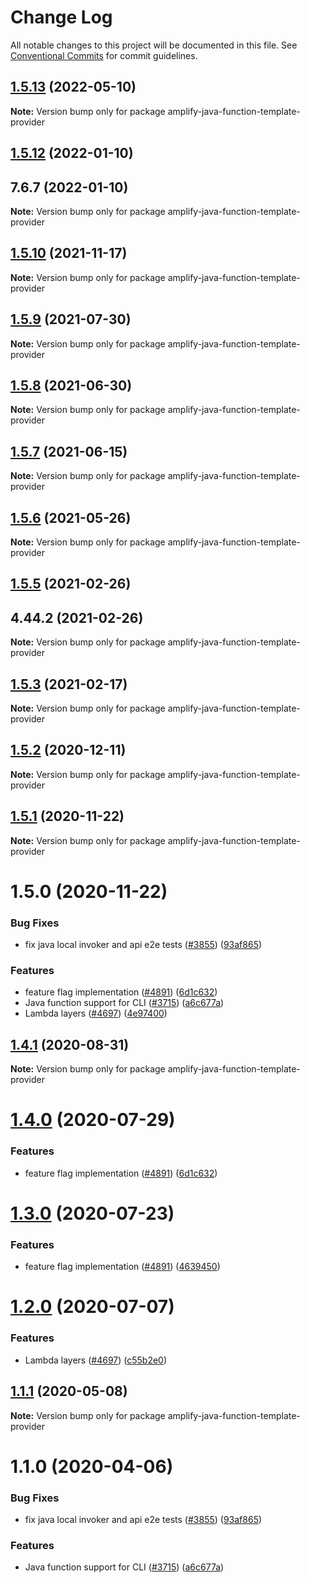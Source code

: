 # Change Log

All notable changes to this project will be documented in this file.
See [Conventional Commits](https://conventionalcommits.org) for commit guidelines.

## [1.5.13](https://github.com/aws-amplify/amplify-cli/compare/amplify-java-function-template-provider@1.5.12...amplify-java-function-template-provider@1.5.13) (2022-05-10)

**Note:** Version bump only for package amplify-java-function-template-provider





## [1.5.12](https://github.com/aws-amplify/amplify-cli/compare/amplify-java-function-template-provider@1.5.10...amplify-java-function-template-provider@1.5.12) (2022-01-10)



## 7.6.7 (2022-01-10)

**Note:** Version bump only for package amplify-java-function-template-provider





## [1.5.10](https://github.com/aws-amplify/amplify-cli/compare/amplify-java-function-template-provider@1.5.9...amplify-java-function-template-provider@1.5.10) (2021-11-17)

**Note:** Version bump only for package amplify-java-function-template-provider





## [1.5.9](https://github.com/aws-amplify/amplify-cli/compare/amplify-java-function-template-provider@1.5.8...amplify-java-function-template-provider@1.5.9) (2021-07-30)

**Note:** Version bump only for package amplify-java-function-template-provider





## [1.5.8](https://github.com/aws-amplify/amplify-cli/compare/amplify-java-function-template-provider@1.5.7...amplify-java-function-template-provider@1.5.8) (2021-06-30)

**Note:** Version bump only for package amplify-java-function-template-provider





## [1.5.7](https://github.com/aws-amplify/amplify-cli/compare/amplify-java-function-template-provider@1.5.6...amplify-java-function-template-provider@1.5.7) (2021-06-15)

**Note:** Version bump only for package amplify-java-function-template-provider





## [1.5.6](https://github.com/aws-amplify/amplify-cli/compare/amplify-java-function-template-provider@1.5.5...amplify-java-function-template-provider@1.5.6) (2021-05-26)

**Note:** Version bump only for package amplify-java-function-template-provider





## [1.5.5](https://github.com/aws-amplify/amplify-cli/compare/amplify-java-function-template-provider@1.5.3...amplify-java-function-template-provider@1.5.5) (2021-02-26)



## 4.44.2 (2021-02-26)

**Note:** Version bump only for package amplify-java-function-template-provider





## [1.5.3](https://github.com/aws-amplify/amplify-cli/compare/amplify-java-function-template-provider@1.5.2...amplify-java-function-template-provider@1.5.3) (2021-02-17)

**Note:** Version bump only for package amplify-java-function-template-provider





## [1.5.2](https://github.com/aws-amplify/amplify-cli/compare/amplify-java-function-template-provider@1.5.1...amplify-java-function-template-provider@1.5.2) (2020-12-11)

**Note:** Version bump only for package amplify-java-function-template-provider





## [1.5.1](https://github.com/aws-amplify/amplify-cli/compare/amplify-java-function-template-provider@1.4.1...amplify-java-function-template-provider@1.5.1) (2020-11-22)

**Note:** Version bump only for package amplify-java-function-template-provider





# 1.5.0 (2020-11-22)


### Bug Fixes

* fix java local invoker and api e2e tests ([#3855](https://github.com/aws-amplify/amplify-cli/issues/3855)) ([93af865](https://github.com/aws-amplify/amplify-cli/commit/93af8651d4bedca0b8d08e778a74dc47230d5988))


### Features

* feature flag implementation ([#4891](https://github.com/aws-amplify/amplify-cli/issues/4891)) ([6d1c632](https://github.com/aws-amplify/amplify-cli/commit/6d1c632952a49cb56670c11c9cb0c3620d0eb332))
* Java function support for CLI ([#3715](https://github.com/aws-amplify/amplify-cli/issues/3715)) ([a6c677a](https://github.com/aws-amplify/amplify-cli/commit/a6c677ac3073f6081113a1c341d68e1be4f75b2d))
* Lambda layers ([#4697](https://github.com/aws-amplify/amplify-cli/issues/4697)) ([4e97400](https://github.com/aws-amplify/amplify-cli/commit/4e974007d95c894ab4108a2dff8d5996e7e3ce25))





## [1.4.1](https://github.com/aws-amplify/amplify-cli/compare/amplify-java-function-template-provider@1.4.0...amplify-java-function-template-provider@1.4.1) (2020-08-31)

**Note:** Version bump only for package amplify-java-function-template-provider





# [1.4.0](https://github.com/aws-amplify/amplify-cli/compare/amplify-java-function-template-provider@1.2.0...amplify-java-function-template-provider@1.4.0) (2020-07-29)


### Features

* feature flag implementation ([#4891](https://github.com/aws-amplify/amplify-cli/issues/4891)) ([6d1c632](https://github.com/aws-amplify/amplify-cli/commit/6d1c632952a49cb56670c11c9cb0c3620d0eb332))





# [1.3.0](https://github.com/aws-amplify/amplify-cli/compare/amplify-java-function-template-provider@1.2.0...amplify-java-function-template-provider@1.3.0) (2020-07-23)


### Features

* feature flag implementation ([#4891](https://github.com/aws-amplify/amplify-cli/issues/4891)) ([4639450](https://github.com/aws-amplify/amplify-cli/commit/463945029cfe861f74986d9a8b9af6b827d2063d))





# [1.2.0](https://github.com/aws-amplify/amplify-cli/compare/amplify-java-function-template-provider@1.1.1...amplify-java-function-template-provider@1.2.0) (2020-07-07)


### Features

* Lambda layers ([#4697](https://github.com/aws-amplify/amplify-cli/issues/4697)) ([c55b2e0](https://github.com/aws-amplify/amplify-cli/commit/c55b2e0c3377127aaf887591d7bc20d7240ef11d))





## [1.1.1](https://github.com/aws-amplify/amplify-cli/compare/amplify-java-function-template-provider@1.1.0...amplify-java-function-template-provider@1.1.1) (2020-05-08)

**Note:** Version bump only for package amplify-java-function-template-provider





# 1.1.0 (2020-04-06)


### Bug Fixes

* fix java local invoker and api e2e tests ([#3855](https://github.com/aws-amplify/amplify-cli/issues/3855)) ([93af865](https://github.com/aws-amplify/amplify-cli/commit/93af8651d4bedca0b8d08e778a74dc47230d5988))


### Features

* Java function support for CLI ([#3715](https://github.com/aws-amplify/amplify-cli/issues/3715)) ([a6c677a](https://github.com/aws-amplify/amplify-cli/commit/a6c677ac3073f6081113a1c341d68e1be4f75b2d))
